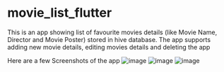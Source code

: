 # movie_list_flutter

This is an app showing list of favourite movies details (like Movie Name, Director and Movie Poster) stored in hive database.
The app supports adding new movie details, editing movies details and deleting the app

Here are a few Screenshots of the app
![image](https://user-images.githubusercontent.com/56741595/130035736-6408bfb2-a0d0-4a3c-8e86-e8f56ef72787.png)
![image](https://user-images.githubusercontent.com/56741595/130035783-b8073dc6-0ead-4ad2-ba9a-d2f07f6d0b93.png)
![image](https://user-images.githubusercontent.com/56741595/130035804-6e34c8d2-4ba3-4182-b491-9ab5418d4fbe.png)


